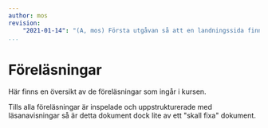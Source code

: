 ```yaml
---
author: mos
revision:
    "2021-01-14": "(A, mos) Första utgåvan så att en landningssida finns."
...
```

Föreläsningar
==================================

Här finns en översikt av de föreläsningar som ingår i kursen.

Tills alla föreläsningar är inspelade och uppstrukturerade med läsanavisningar så är detta dokument dock lite av ett "skall fixa" dokument.
